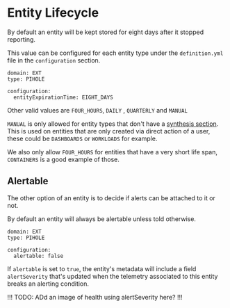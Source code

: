 # Entity Lifecycle

By default an entity will be kept stored for eight days after it stopped reporting.

This value can be configured for each entity type under the `definition.yml` file in the `configuration` section.

```
domain: EXT
type: PIHOLE

configuration:
  entityExpirationTime: EIGHT_DAYS
```

Other valid values are `FOUR_HOURS`, `DAILY` , `QUARTERLY` and `MANUAL`

`MANUAL` is only allowed for entity types that don't have a [synthesis section][synthesis].
This is used on entities that are only created via direct action of a user, these could be `DASHBOARDS` or `WORKLOADS` for example.

We also only allow `FOUR_HOURS` for entities that have a very short life span, `CONTAINERS` is a good example of those.

## Alertable

The other option of an entity is to decide if alerts can be attached to it or not.

By default an entity will always be alertable unless told otherwise.

```
domain: EXT
type: PIHOLE

configuration:
  alertable: false
```

If `alertable` is set to `true`, the entity's metadata will include a field `alertSeverity` that's updated when the telemetry associated to this entity breaks an alerting condition.

!!!
TODO: ADd an image of health using alertSeverity here?
!!!

[synthesis]: synthesis.md